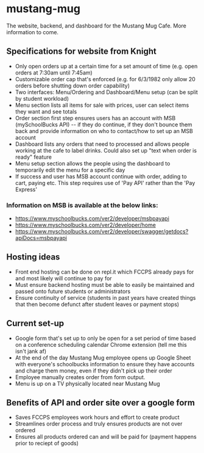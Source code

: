 # mustang-mug
The website, backend, and dashboard for the Mustang Mug Cafe. More information to come. 

## Specifications for website from Knight 
- Only open orders up at a certain time for a set amount of time (e.g. open orders at 7:30am until 7:45am)
- Customizable order cap that's enforced (e.g. for 6/3/1982 only allow 20 orders before shutting down order capability)
- Two interfaces: Menu/Ordering and Dashboard/Menu setup (can be split by student workload) 
- Menu section lists all items for sale with prices, user can select items they want and see totals
- Order section first step ensures users has an account with MSB (mySchoolBucks API) -- if they do continue, if they don't bounce them back and provide information on who to contact/how to set up an MSB account
- Dashboard lists any orders that need to processed and allows people working at the cafe to label drinks. Could also set up "text when order is ready" feature
- Menu setup section allows the people using the dashboard to temporarily edit the menu for a specific day
- If success and user has MSB account continue with order, adding to cart, paying etc. This step requires use of 'Pay API' rather than the 'Pay Express'

### Information on MSB is available at the below links: 

- https://www.myschoolbucks.com/ver2/developer/msbpayapi
- https://www.myschoolbucks.com/ver2/developer/home
- https://www.myschoolbucks.com/ver2/developer/swagger/getdocs?apiDocs=msbpayapi


## Hosting ideas
- Front end hosting can be done on repl.it which FCCPS already pays for and most likely will continue to pay for 
- Must ensure backend hosting must be able to easily be maintained and passed onto future students or administrators 
- Ensure continuity of service (students in past years have created things that then become defunct after student leaves or payment stops)

## Current set-up
- Google form that's set up to only be open for a set period of time based on a conference scheduling calendar Chrome extension (tell me this isn't jank af)
- At the end of the day Mustang Mug employee opens up Google Sheet with everyone's schoolbucks information to ensure they have accounts and charge them money, even if they didn't pick up their order 
- Employee manually creates order from form output. 
- Menu is up on a TV physically located near Mustang Mug 

## Benefits of API and order site over a google form
- Saves FCCPS employees work hours and effort to create product
- Streamlines order process and truly ensures products are not over ordered
- Ensures all products ordered can and will be paid for (payment happens prior to reciept of goods) 
